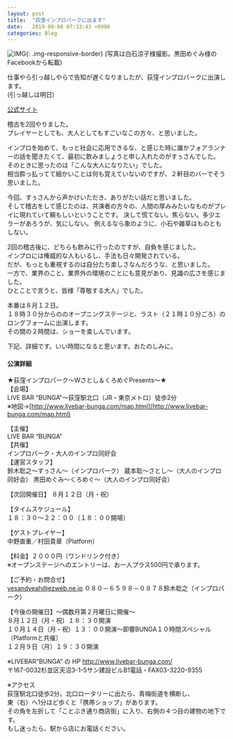 ```yaml
---
layout: post
title:  "荻窪インプロパークに出ます"
date:   2019-08-08 07:33:43 +0900
categories: Blog
---
```


![IMG]({{site.baseurl}}/img/20190808_01.jpg){: .img-responsive-border} 
(写真は白石涼子様撮影。黒田めぐみ様のFacebookから転載)

仕事やら引っ越しやらで告知が遅くなりましたが、荻窪インプロパークに出演します。  
(引っ越しは明日)

[公式サイト](http://www3.plala.or.jp/impro-park/workshop1-03.html)

稽古を2回やりました。  
プレイヤーとしても、大人としてもすごいなこの方々、と思いました。

インプロを始めて、もっと社会に応用できるな、と感じた時に誰かフォアランナーの話を聞きたくて、最初に飲みましょうと申し入れたのがすぅさんでした。  
そのときに思ったのは「こんな大人になりたい」でした。  
相当酔っ払ってて細かいことは何も覚えていないのですが、２軒目のバーでそう思いました。

今回、すぅさんから声かけいただき、ありがたい話だと思いました。  
そして稽古をして感じたのは、共演者の方々の、人間の厚みみたいなものがプレイに現れていて頼もしいということです。
決して慌てない。焦らない。多少エラーがあろうが、気にしない。
例えるなら象のように、小石や雑草はものともしない。

2回の稽古後に、どちらも飲みに行ったのですが、自負を感じました。  
インプロには権威的な人もいるし、手法も日々開発されている。  
だが、もっとも重視するのは自分たち楽しさなんだろうな、と思いました。  
一方で、業界のこと、業界外の環境のことにも意見があり、見識の広さを感じました。  
ひとことで言うと、皆様「尊敬する大人」でした。  

本番は８月１２日。  
１８時３０分からののオープニングステージと、ラスト（２１時１０分ごろ）のロングフォームに出演します。  
その間の２時間は、ショーを楽しんでいます。

下記、詳細です。いい時間になると思います。おたのしみに。  

#### 公演詳細
★荻窪インプロパーク～Wさとし＆くろめぐPresents～★  
【会場】  
LIVE BAR “BUNGA”～荻窪駅北口（JR・東京メトロ）徒歩2分  
※地図→[http://www.livebar-bunga.com/map.html](http://www.livebar-bunga.com/map.html)

【主催】  
LIVE BAR “BUNGA”   
【共催】  
インプロパーク・大人のインプロ同好会   
【運営スタッフ】  
鈴木聡之～すぅさん～（インプロパーク）
蔵本聡～さとし～（大人のインプロ同好会）
黒田めぐみ～くろめぐ～（大人のインプロ同好会）

【次回開催日】
８月１２日（月・祝）

【タイムスケジュール】  
１８：３０～２２：００（１８：００開場）

【ゲストプレイヤー】  
中野直重／村田貴章（Platform）

【料金】２０００円（ワンドリンク付き）  
※オープンステージへのエントリーは、お一人プラス500円で承ります。  

【ご予約・お問合せ】  
yesandyeah@ezweb.ne.jp ０８０－６５９８－０８７８鈴木聡之（インプロパーク）  

【今後の開催日】～偶数月第２月曜日に開催～  
８月１２日（月・祝）１８：３０開演  
１０月１４日（月・祝）１３：００開演～即響BUNGA１０時間スペシャル（Platformと共催）  
１２月９日（月）１９：３０開演  

※LIVEBAR“BUNGA” の HP [http://www.livebar-bunga.com/  ](http://www.livebar-bunga.com/  )  
〒167-0032杉並区天沼3-1-5サン建設ビルB1電話・FAX03-3220-9355

※アクセス  
荻窪駅北口徒歩2分。北口ロータリーに出たら、青梅街道を横断し、  
東（右）へ1分ほど歩くと「携帯ショップ」があります。  
その角を左折して「ことぶき通り商店街」に入り、右側の４つ目の建物の地下です。  
もし迷ったら、駅から店にお電話ください。





